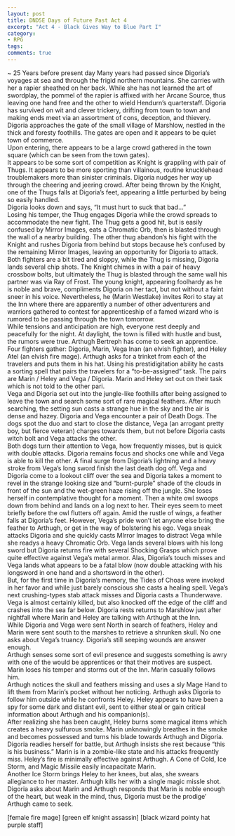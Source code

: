 ```yaml
---
layout: post
title: DND5E Days of Future Past Act 4
excerpt: "Act 4 - Black Gives Way to Blue Part I"
category:
- RPG
tags:
comments: true
---
```


~ 25 Years before present day
Many years had passed since Digoria’s voyages at sea and 
through the frigid northern mountains.  She carries with 
her a rapier sheathed on her back.  While she has not 
learned the art of swordplay, the pommel of the rapier is 
affixed with her Arcane Source, thus leaving one hand free 
and the other to wield Hendurn’s quarterstaff.
Digoria has survived on wit and clever trickery, drifting 
from town to town and making ends meet via an assortment of 
cons, deception, and thievery.
Digoria approaches the gate of the small village of 
Marshlow, nestled in the thick and foresty foothills.  The 
gates are open and it appears to be quiet town of commerce.  
Upon entering, there appears to be a large crowd gathered 
in the town square (which can be seen from the town gates).  
It appears to be some sort of competition as Knight is 
grappling with pair of Thugs.  It appears to be more 
sporting than villainous, routine knucklehead troublemakers 
more than sinister criminals.  Digoria nudges her way up 
through the cheering and jeering crowd.  After being thrown 
by the Knight, one of the Thugs falls at Digoria’s feet, 
appearing a little perturbed by being so easily handled.  
Digoria looks down and says, “It must hurt to suck that 
bad…”  
Losing his temper, the Thug engages Digoria while the crowd 
spreads to accommodate the new fight.  The Thug gets a good 
hit, but is easily confused by Mirror Images, eats a 
Chromatic Orb, then is blasted through the wall of a nearby 
building.  The other thug abandon’s his fight with the 
Knight and rushes Digoria from behind but stops because 
he’s confused by the remaining Mirror Images, leaving an 
opportunity for Digoria to attack.  Both fighters are a bit 
tired and sloppy, while the Thug is missing, Digoria lands 
several chip shots.  The Knight chimes in with a pair of 
heavy crossbow bolts, but ultimately the Thug is blasted 
through the same wall his partner was via Ray of Frost.
The young knight, appearing foolhardy as he is noble and 
brave, compliments Digoria on her tact, but not without a 
faint sneer in his voice.  Nevertheless, he (Marin 
Westlake) invites Rori to stay at the Inn where there are 
apparently a number of other adventurers and warriors 
gathered to contest for apprenticeship of a famed wizard 
who is rumored to be passing through the town tomorrow.  
While tensions and anticipation are high, everyone rest 
deeply and peacefully for the night.
At daylight, the town is filled with hustle and bust, the 
rumors were true.  Arthugh Bertreph has come to seek an 
apprentice.  Four fighters gather:  Digoria, Marin, Vega 
Inan (an elvish fighter), and Heley Atel (an elvish fire 
mage).  Arthugh asks for a trinket from each of the 
travelers and puts them in his hat.  Using his 
prestidigitation ability he casts a sorting spell that 
pairs the travelers for a “to-be-assigned” task.  The pairs 
are Marin / Heley and Vega / Digoria.  Marin and Heley set 
out on their task which is not told to the other pari.  
Vega and Digoria set out into the jungle-like foothills 
after being assigned to leave the town and search some sort 
of rare magical feathers.
After much searching, the setting sun casts a strange hue 
in the sky and the air is dense and hazey.  Digoria and 
Vega encounter a pair of Death Dogs.  The dogs spot the duo 
and start to close the distance, Vega (an arrogant pretty 
boy, but fierce veteran) charges towards them, but not 
before Digoria casts witch bolt and Vega attacks the other.  
Both dogs turn their attention to Vega, how frequently 
misses, but is quick with double attacks.  Digoria remains 
focus and shocks one while and Vega is able to kill the 
other.  A final surge from Digoria’s lightning and a heavy 
stroke from Vega’s long sword finish the last death dog 
off.
Vega and Digoria come to a lookout cliff over the sea and 
Digoria takes a moment to revel in the strange looking size 
and “burnt-purple” shade of the clouds in front of the sun 
and the wet-green haze rising off the jungle.  She loses 
herself in contemplative thought for a moment.  Then a 
white owl swoops down from behind and lands on a log next 
to her.  Their eyes seem to meet briefly before the owl 
flutters off again.  Amid the rustle of wings, a feather 
falls at Digoria’s feet.  However, Vega’s pride won’t let 
anyone else bring the feather to Arthugh, or get in the way 
of bolstering his ego.  Vega sneak attacks Digoria and she 
quickly casts MIrror Images to distract Vega while she 
readys a heavy Chromatic Orb.  Vega lands several blows 
with his long sword but Digoria returns fire with several 
Shocking Grasps which prove quite effective against Vega’s 
metal armor.  Alas, Digoria’s touch misses and Vega lands 
what appears to be a fatal blow (now double attacking with 
his longsword in one hand and a shortsword in the other).  
But, for the first time in Digoria’s memory, the Tides of 
Choas were invoked in her favor and while just barely 
conscious she casts a healing spell.  Vega’s next 
crushing-types stab attack misses and Digoria casts a 
Thunderwave.  Vega is almost certainly killed, but also 
knocked off the edge of the cliff and crashes into the sea 
far below.
Digoria rests returns to Marshlow just after nightfall 
where Marin and Heley are talking with Arthugh at the Inn.  
While Digoria and Vega were sent North in search of 
feathers, Heley and Marin were sent south to the marshes to 
retrieve a shrunken skull.  No one asks about Vega’s 
truancy.  Digoria’s still seeping wounds are answer enough.  
Arthugh senses some sort of evil presence and suggests 
something is awry with one of the would be apprentices or 
that their motives are suspect.  Marin loses his temper and 
storms out of the Inn.  Marin casually follows him.  
Arthugh notices the skull and feathers missing and uses a 
sly Mage Hand to lift them from Marin’s pocket without her 
noticing.  Arthugh asks Digoria to follow him outside while 
he confronts Heley.  Heley appears to have been a spy for 
some dark and distant evil, sent to either steal or gain 
critical information about Arthugh and his companion(s).  
After realizing she has been caught, Heley burns some 
magical items which creates a heavy sulfurous smoke.  Marin 
unknowingly breathes in the smoke and becomes possessed and 
turns his blade towards Arthugh and Digoria.  Digoria 
readies herself for battle, but Arthugh insists she rest 
because “this is his business.”  Marin is in a zombie-like 
state and his attacks frequently miss.  Heley’s fire is 
minimally effective against Arthugh.  A Cone of Cold, Ice 
Storm, and Magic Missile easily incapacitate Marin.  
Another Ice Storm brings Heley to her knees, but alas, she 
swears allegiance to her master.  Arthugh kills her with a 
single magic missle shot.
Digoria asks about Marin and Arthugh responds that Marin is 
noble enough of the heart, but weak in the mind, thus, 
Digoria must be the prodige’ Arthugh came to seek.

[female fire mage]
[green elf knight assassin]
[black wizard pointy hat purple staff]
